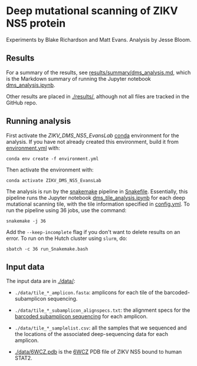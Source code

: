 # Deep mutational scanning of ZIKV NS5 protein
Experiments by Blake Richardson and Matt Evans.
Analysis by Jesse Bloom.

## Results
For a summary of the results, see [results/summary/dms_analysis.md](results/summary/dms_analysis.md), which is the Markdown summary of running the Jupyter notebook [dms_analysis.ipynb](dms_analysis.ipynb).

Other results are placed in [./results/](results), although not all files are tracked in the GitHub repo.

## Running analysis
First activate the *ZIKV_DMS_NS5_EvansLab* [conda](https://docs.conda.io/projects/conda/en/latest/index.html) environment for the analysis.
If you have not already created this environment, build it from [environment.yml](ZIKV_DMS_NS5_EvansLab) with:

    conda env create -f environment.yml

Then activate the environment with:

    conda activate ZIKV_DMS_NS5_EvansLab

The analysis is run by the [snakemake](https://snakemake.readthedocs.io/) pipeline in [Snakefile](Snakefile).
Essentially, this pipeline runs the Jupyter notebook [dms_tile_analysis.ipynb](dms_tile_analysis.ipynb) for each deep mutational scanning tile, with the tile information specified in [config.yml](config.yml).
To run the pipeline using 36 jobs, use the command:

    snakemake -j 36

Add the `--keep-incomplete` flag if you don't want to delete results on an error.
To run on the Hutch cluster using `slurm`, do:

    sbatch -c 36 run_Snakemake.bash


## Input data
The input data are in [./data/](data):

 - `./data/tile_*_amplicon.fasta`: amplicons for each tile of the barcoded-subamplicon sequencing.

 - `./data/tile_*_subamplicon_alignspecs.txt`: the alignment specs for the [barcoded subamplicon sequencing](https://jbloomlab.github.io/dms_tools2/bcsubamp.html) for each amplicon.

 - `./data/tile_*_samplelist.csv`: all the samples that we sequenced and the locations of the associated deep-sequencing data for each amplicon.

 - [./data/6WCZ.pdb](data/6WCZ.pdb) is the [6WCZ](https://www.rcsb.org/structure/6wcz) PDB file of ZIKV NS5 bound to human STAT2.
